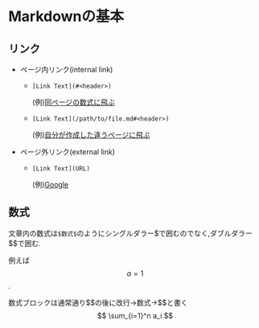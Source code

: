 # Markdownの基本

## リンク

* ページ内リンク(internal link)

  * `[Link Text](#<header>)`

    (例)[同ページの数式に飛ぶ](#数式)

  * `[Link Text](/path/to/file.md#<header>)`

    (例)[自分が作成した違うページに飛ぶ](toygitbook.md#使用可能な主な機能)

* ページ外リンク(external link)

  * `[Link Text](URL)`

    (例)[Google](https://www.google.com/)

## 数式

文章内の数式は`$数式$`のようにシングルダラー\$で囲むのでなく,ダブルダラー\$\$で囲む.

例えば$$a=1$$.

数式ブロックは通常通り\$\$の後に改行→数式→\$\$と書く
$$
\sum_{i=1}^n a_i
$$


